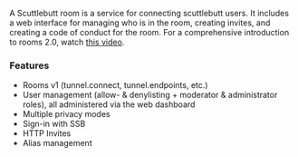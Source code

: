 A Scuttlebutt room is a service for connecting scuttlebutt users. It includes a web interface for managing who is in the room, creating invites, and creating a code of conduct for the room.
For a comprehensive introduction to rooms 2.0, watch [this video](https://www.youtube.com/watch?v=W5p0y_MWwDE).

### Features

- Rooms v1 (tunnel.connect, tunnel.endpoints, etc.)
- User management (allow- & denylisting + moderator & administrator roles), all administered via the web dashboard
- Multiple privacy modes
- Sign-in with SSB
- HTTP Invites
- Alias management